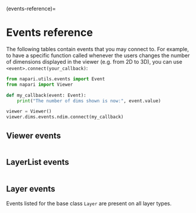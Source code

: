 (events-reference)=
# Events reference

The following tables contain events that you may connect to. For example, to have a specific function called whenever the users
changes the number of dimensions displayed in the viewer (e.g.
from 2D to 3D), you can use `<event>.connect(your_callback)`:

```python
from napari.utils.events import Event
from napari import Viewer

def my_callback(event: Event):
    print("The number of dims shown is now:", event.value)

viewer = Viewer()
viewer.dims.events.ndim.connect(my_callback)
```

## Viewer events

<!-- These tables are generated by _scripts/update_event_docs.py -->
```{include} _viewer_events.md
```

## LayerList events

```{include} _layerlist_events.md
```

## Layer events

Events listed for the base class `Layer` are present on all layer types.

```{include} _layer_events.md
```
